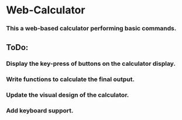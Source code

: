 # Web-Calculator

### This a web-based calculator performing basic commands.

## ToDo:
### Display the key-press of buttons on the calculator display.
### Write functions to calculate the final output.
### Update the visual design of the calculator.
### Add keyboard support.